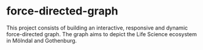 ﻿# force-directed-graph

 This project consists of building an interactive, responsive and dynamic force-directed graph. 
 The graph aims to depict the Life Science ecosystem in Mölndal and Gothenburg. 
